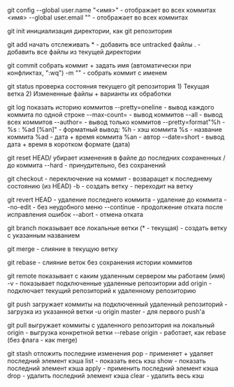 git config
	--global user.name "<имя>" - отображает во всех коммитах <имя>
	--global user.email "<e-mail>" - отображает во всех коммитах <e-mail>

git init
	инициализация директории, как git репозитория

git add <filename>
	начать отслеживать <filename>
	* - добавить все untracked файлы
	. - добавить все файлы из текущей директории

git commit
	собрать коммит + задать имя (автоматически при конфликтах, ":wq")
	-m "<commitname>" - собрать коммит с именем <commitname>

git status
	проверка состояния текущего git репозитория
	1) Текущая ветка
	2) Измененные файлы + варианты их обработки

git log
	показать историю коммитов
	--pretty=oneline - вывод каждого коммита по одной строке
	--max-count=<n> - вывод <n> коммитов
	--all - вывод всех коммитов
	--author=<author> - вывод только коммитов <author>
	--pretty=format"%h - %s : %ad [%an]" - форматный вывод:
		%h - хэш коммита
		%s - название коммита
		%ad - дата + время коммита
		%an - автор
	--date=short - вывод дата + время в коротком формате (дата)

git reset HEAD/<hash> <filename>
	убирает изменения в файле до последних сохраненных / до <hash> коммита
	--hard - принудительно, без сохранений

git checkout
	<hash> - переключение на <hash> коммит
	<filename> - возваращет <filename> к последнему состоянию (из HEAD)
	-b <branchname> - создать ветку <branchname>
	<branchname> - переходит на ветку <branchname>

git revert
	HEAD - удаление последнего коммита
	<hash> - удаление до <hash> коммита
	--no-edit - без неудобного меню
	--continue - продолжение отката после исправления ошибок
	--abort - отмена отката

git branch
	показывает все локальные ветки (* - текущая)
	<branchname> - создать ветку с указанным названием

git merge
	<branchname> - слияние <branchname> в текущую ветку

git rebase
	<branchname> - слияние веток без сохранения истории коммитов

git remote
	показывает с каким удаленным сервером мы работаем (имя)
	-v - показывает подключенные удаленные репозитории
	add origin <link> - подключает текущий репозиторий к <link> удаленному репозиторию

git push
	загружает коммиты на подключенный удаленный репозиторий
	<branchname> - загрузка из указанной ветки
	-u origin master - для первого push'а

git pull
	выгружает коммиты с удаленного репозитория на локальный
	origin <branchname> - выгрузка конкретной ветки
	--rebase origin <branchname> - работает, как rebase (без флага - как merge)

git stash
	отложить последние изменения
	pop - применяет + удаляет последний элемент кэша
	list - показать весь кэш
	show - показать последний элемент кэша
	apply - применить последний элемент кэша
	drop - удалить последний элемент кэша
	clear - удалить весь кэш
